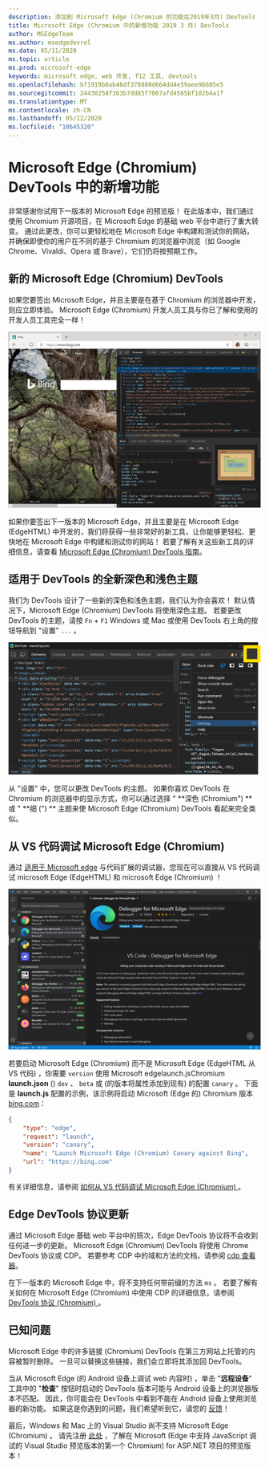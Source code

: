```yaml
---
description: 添加到 Microsoft Edge (Chromium 的功能在2019年3月) DevTools
title: Microsoft Edge (Chromium 中的新增功能 2019 3 月) DevTools
author: MSEdgeTeam
ms.author: msedgedevrel
ms.date: 05/11/2020
ms.topic: article
ms.prod: microsoft-edge
keywords: microsoft edge, web 开发, f12 工具, devtools
ms.openlocfilehash: bf1919b0ab46df378880d664dd4e59aee96605e5
ms.sourcegitcommit: 24430258f363b7dd85f7067afd4565bf102b4a1f
ms.translationtype: MT
ms.contentlocale: zh-CN
ms.lasthandoff: 05/12/2020
ms.locfileid: "10645320"
---
```

# Microsoft Edge (Chromium) DevTools 中的新增功能

非常感谢你试用下一版本的 Microsoft Edge 的预览版！ 在此版本中，我们通过使用 Chromium 开源项目，在 Microsoft Edge 的基础 web 平台中进行了重大转变。 通过此更改，你可以更轻松地在 Microsoft Edge 中构建和测试你的网站，并确保即使你的用户在不同的基于 Chromium 的浏览器中浏览（如 Google Chrome、Vivaldi、Opera 或 Brave），它们仍将按预期工作。

## 新的 Microsoft Edge (Chromium) DevTools

如果您要签出 Microsoft Edge，并且主要是在基于 Chromium 的浏览器中开发，则应立即体验。 Microsoft Edge (Chromium) 开发人员工具与你已了解和使用的开发人员工具完全一样！

![Microsoft Edge (Chromium) DevTools](./media/devtools.png)

如果你要签出下一版本的 Microsoft Edge，并且主要是在 Microsoft Edge (EdgeHTML) 中开发的，我们将获得一些非常好的新工具，让你能够更轻松、更快地在 Microsoft Edge 中构建和测试你的网站！ 若要了解有关这些新工具的详细信息，请查看 [Microsoft Edge (Chromium) DevTools 指南](../devtools-guide-chromium.md)。

## 适用于 DevTools 的全新深色和浅色主题

我们为 DevTools 设计了一些新的深色和浅色主题，我们认为你会喜欢！ 默认情况下，Microsoft Edge (Chromium) DevTools 将使用深色主题。 若要更改 DevTools 的主题，请按 `Fn`  +  `F1` Windows 或 Mac 或使用 DevTools 右上角的按钮导航到 "设置" `...` 。

![Microsoft Edge (Chromium) DevTools 主菜单](./media/devtools-main-menu.png)

从 "设置" 中，您可以更改 DevTools 的主题。 如果你喜欢 DevTools 在 Chromium 的浏览器中的显示方式，你可以通过选择 " **深色 (Chromium") ** 或 " **细 (") ** 主题来使 Microsoft Edge (Chromium) DevTools 看起来完全类似。 

## 从 VS 代码调试 Microsoft Edge (Chromium) 

通过 [适用于 Microsoft edge](https://marketplace.visualstudio.com/items?itemName=msjsdiag.debugger-for-edge) 与代码扩展的调试器，您现在可以直接从 VS 代码调试 microsoft Edge (EdgeHTML) 和 microsoft Edge (Chromium) ！

![用于边缘与代码扩展的调试器](./media/vscode-debugger.png)

若要启动 Microsoft Edge (Chromium) 而不是 Microsoft Edge (EdgeHTML 从 VS 代码) ，你需要 `version` 使用 Microsoft edgelaunch.jsChromium **launch.json** () `dev` 、 `beta` 或 (的版本将属性添加到现有) 的配置 `canary` 。 下面是 **launch.js** 配置的示例，该示例将启动 Microsoft (Edge 的) Chromium 版本 [bing.com](https://www.bing.com/)：

```json
{
    "type": "edge",
    "request": "launch",
    "version": "canary",
    "name": "Launch Microsoft Edge (Chromium) Canary against Bing",
    "url": "https://bing.com"
}
```

有关详细信息，请参阅 [如何从 VS 代码调试 Microsoft Edge (Chromium) ](../visual-studio-code/debugger-for-edge.md)。

## Edge DevTools 协议更新

通过 Microsoft Edge 基础 web 平台中的班次，Edge DevTools 协议将不会收到任何进一步的更新。 Microsoft Edge (Chromium) DevTools 将使用 Chrome DevTools 协议或 CDP。 若要参考 CDP 中的域和方法的文档，请参阅 [cdp 查看器](https://chromedevtools.github.io/devtools-protocol/tot/Accessibility)。

在下一版本的 Microsoft Edge 中，将不支持任何带前缀的方法 `ms` 。 若要了解有关如何在 Microsoft Edge (Chromium) 中使用 CDP 的详细信息，请参阅 [DevTools 协议 (Chromium) ](../devtools-protocol-chromium.md)。

## 已知问题

Microsoft Edge 中的许多链接 (Chromium) DevTools 在第三方网站上托管的内容被暂时删除。 一旦可以替换这些链接，我们会立即将其添加回 DevTools。


当从 Microsoft Edge (的 Android 设备上调试 web 内容时) ，单击 "**远程设备**" 工具中的 "**检查**" 按钮时启动的 DevTools 版本可能与 Android 设备上的浏览器版本不匹配。 因此，你可能会在 DevTools 中看到不能在 Android 设备上使用浏览器的新功能。 如果这是你遇到的问题，我们希望听到它，请您的 [反馈](../devtools-guide-chromium.md#getting-in-touch-with-the-microsoft-edge-devtools-team)！

最后，Windows 和 Mac 上的 Visual Studio 尚不支持 Microsoft Edge (Chromium) 。 请先注册 [此处](https://visualstudio.microsoft.com/vs/preview/) ，了解在 Microsoft (Edge 中支持 JavaScript 调试的 Visual Studio 预览版本的第一个 Chromium) for ASP.NET 项目的预览版本！  
